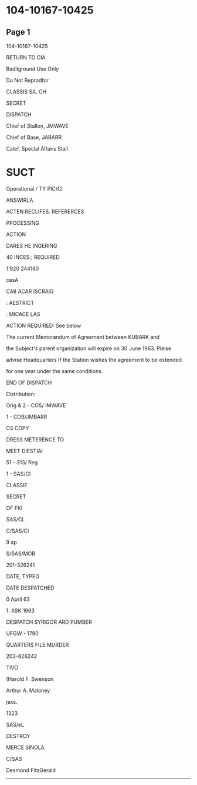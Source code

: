 # 104-10167-10425

## Page 1

104-10167-10425

RETURN TO CIA

Badliground Use Only

Du Not Reprodfor

CLASSIS SA. CH

SECRET

DISPATCH

Chief of Stallon, JMWAVE

Chief of Base, JABARR

Calef, Speclal Alfairs Stall

# SUCT

Operational / TY PIC/CI

ANSWIRLA

ACTEN RECLIFES. REFERERCES

PPOCESSING

ACTION

DARES HE INGERING

40 INCES:; REQUIRED

1:920 244180

cesA

CA8 ACAR ISCRAIG

: AESTRICT

: MICACE LAS

ACTION REQUIRED: See below

The current Memorandum of Agreement between KUBARK and

the Subject's parent organization will expire on 30 June 1963. Pleise

advise Headquarters If the Station wishes the agreement to be extended

for one year under the same conditions.

END OF DISPATCH

Distribution:

Orig & 2 - COS/ IMWAVE

1 - COB/JMBARR

CS COPY

DRESS METERENCE TO

MEET DIESTIAI

51 - 313/ Reg

1 - SAS/CI

CLASSIE

SECRET

OF FKI

SAS/CL

C/SAS/CI

9 ap

S/SAS/MOB

201-326241

DATE, TYPEO

DATE DESPATCHED

0 April 63

1: ASK 1963

DESPATCH SYRIGOR ARD PUMBER

UFGW - 1790

QUARTERS FILE MURDER

203-826242

TIVO

(Harold F. Swenson

Arthur A. Maloney

jexs.

1323

SAS/eL

DESTROY

MERCE SINOLA

C/SAS

Desmond FitzGerald

---

